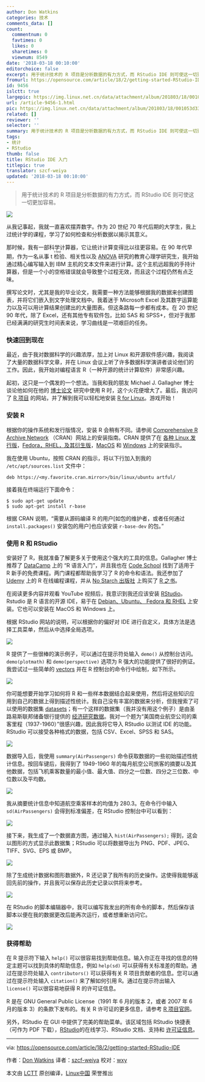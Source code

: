 ```yaml
---
author: Don Watkins
categories: 技术
comments_data: []
count:
  commentnum: 0
  favtimes: 0
  likes: 0
  sharetimes: 0
  viewnum: 8549
date: '2018-03-18 00:10:00'
editorchoice: false
excerpt: 用于统计技术的 R 项目是分析数据的有力方式，而 RStudio IDE 则可使这一切更加容易。
fromurl: https://opensource.com/article/18/2/getting-started-RStudio-IDE
id: 9456
islctt: true
largepic: https://img.linux.net.cn/data/attachment/album/201803/18/001053d33ctww9o8o3bw9c.png
url: /article-9456-1.html
pic: https://img.linux.net.cn/data/attachment/album/201803/18/001053d33ctww9o8o3bw9c.png.thumb.jpg
related: []
reviewer: ''
selector: ''
summary: 用于统计技术的 R 项目是分析数据的有力方式，而 RStudio IDE 则可使这一切更加容易。
tags:
- 统计
- RStudio
thumb: false
title: RStudio IDE 入门
titlepic: true
translator: szcf-weiya
updated: '2018-03-18 00:10:00'
---
```



> 
> 用于统计技术的 R 项目是分析数据的有力方式，而 RStudio IDE 则可使这一切更加容易。
> 
> 
> 


![](/data/attachment/album/201803/18/001053d33ctww9o8o3bw9c.png)


从我记事起，我就一直喜欢摆弄数字。作为 20 世纪 70 年代后期的大学生，我上过统计学的课程，学习了如何检查和分析数据以揭示其意义。


那时候，我有一部科学计算器，它让统计计算变得比以往更容易。在 90 年代早期，作为一名从事 <ruby> t 检验 <rt>  t-test </rt></ruby>、相关性以及 [ANOVA](https://en.wikipedia.org/wiki/Analysis_of_variance) 研究的教育心理学研究生，我开始通过精心编写输入到 IBM 主机的文本文件来进行计算。这个主机远超我的手持计算器，但是一个小的空格错误就会导致整个过程无效，而且这个过程仍然有点乏味。


撰写论文时，尤其是我的毕业论文，我需要一种方法能够根据我的数据来创建图表，并将它们嵌入到文字处理文档中。我着迷于 Microsoft Excel 及其数字运算能力以及可以用计算结果创建出的大量图表。但这条路每一步都有成本。在 20 世纪 90 年代，除了 Excel，还有其他专有软件包，比如 SAS 和 SPSS+，但对于我那已经满满的研究生时间表来说，学习曲线是一项艰巨的任务。


### 快速回到现在


最近，由于我对数据科学的兴趣浓厚，加上对 Linux 和开源软件感兴趣，我阅读了大量的数据科学文章，并在 Linux 会议上听了许多数据科学演讲者谈论他们的工作。因此，我开始对编程语言 R（一种开源的统计计算软件）非常感兴趣。


起初，这只是一个偶发的一个想法。当我和我的朋友 Michael J. Gallagher 博士谈论他如何在他的 [博士论文](https://www.michael-j-gallagher.com/high-performance-computing) 研究中使用 R 时，这个火花便增大了。最后，我访问了 [R 项目](https://www.r-project.org/) 的网站，并了解到我可以轻松地安装 [R for Linux](https://cran.r-project.org/index.html)。游戏开始！


### 安装 R


根据你的操作系统和发行版情况，安装 R 会稍有不同。请参阅 [Comprehensive R Archive Network](https://cran.r-project.org/) （CRAN）网站上的安装指南。CRAN 提供了在 [各种 Linux 发行版](https://cran.r-project.org/bin/linux/)，[Fedora，RHEL，及其衍生版](https://cran.r-project.org/bin/linux/redhat/README)，[MacOS](https://cran.r-project.org/bin/macosx/) 和 [Windows](https://cran.r-project.org/bin/windows/) 上的安装指示。


我在使用 Ubuntu，按照 CRAN 的指示，将以下行加入到我的 `/etc/apt/sources.list` 文件中：



```
deb https://<my.favorite.cran.mirror>/bin/linux/ubuntu artful/

```

接着我在终端运行下面命令：



```
$ sudo apt-get update
$ sudo apt-get install r-base

```

根据 CRAN 说明，“需要从源码编译 R 的用户[如包的维护者，或者任何通过 `install.packages()` 安装包的用户]也应该安装 `r-base-dev` 的包。”


### 使用 R 和 RStudio


安装好了 R，我就准备了解更多关于使用这个强大的工具的信息。Gallagher 博士推荐了 [DataCamp](https://www.datacamp.com/onboarding/learn?from=home&technology=r) 上的 “R 语言入门”，并且我也在 [Code School](http://tryr.codeschool.com/levels/1/challenges/1) 找到了适用于 R 新手的免费课程。两门课程都帮助我学习了 R 的命令和语法。我还参加了 [Udemy](https://www.udemy.com/r-programming) 上的 R 在线编程课程，并从 [No Starch 出版社](https://opensource.com/article/17/10/no-starch) 上购买了 [R 之书](https://nostarch.com/bookofr)。


在阅读更多内容并观看 YouTube 视频后，我意识到我还应该安装 [RStudio](https://www.rstudio.com/)。Rstudio 是 R 语言的开源 IDE，易于在 [Debian、Ubuntu、 Fedora 和 RHEL](https://www.rstudio.com/products/rstudio/download/) 上安装。它也可以安装在 MacOS 和 Windows 上。


根据 RStudio 网站的说明，可以根据你的偏好对 IDE 进行自定义，具体方法是选择工具菜单，然后从中选择全局选项。


![](/data/attachment/album/201803/18/001054dmz20iaz3sbbsv5m.png)


R 提供了一些很棒的演示例子，可以通过在提示符处输入 `demo()` 从控制台访问。`demo(plotmath)` 和 `demo(perspective)` 选项为 R 强大的功能提供了很好的例证。我尝试过一些简单的 [vectors](http://www.r-tutor.com/r-introduction/vector) 并在 R 控制台的命令行中绘制，如下所示。


![](/data/attachment/album/201803/18/001054d50vqz1dqd4mfc1f.png)


你可能想要开始学习如何将 R 和一些样本数据结合起来使用，然后将这些知识应用到自己的数据上得到描述性统计。我自己没有丰富的数据来分析，但我搜索了可以使用的数据集 [datasets](https://vincentarelbundock.github.io/Rdatasets/datasets.html)；有一个这样的数据集（我并没有用这个例子）是由圣路易斯联邦储备银行提供的 [经济研究数据](https://fred.stlouisfed.org/)。我对一个题为“美国商业航空公司的乘客里程（1937-1960）”很感兴趣，因此我将它导入 RStudio 以测试 IDE 的功能。RStudio 可以接受各种格式的数据，包括 CSV、Excel、SPSS 和 SAS。


![](/data/attachment/album/201803/18/001055dtqtuwtauuuqwppu.png)


数据导入后，我使用 `summary(AirPassengers)` 命令获取数据的一些初始描述性统计信息。按回车键后，我得到了 1949-1960 年的每月航空公司旅客的摘要以及其他数据，包括飞机乘客数量的最小值、最大值、四分之一位数、四分之三位数、中位数以及平均数。


![](/data/attachment/album/201803/18/001055rqpvppdjv5qqrvlh.png)


我从摘要统计信息中知道航空乘客样本的均值为 280.3。在命令行中输入 `sd(AirPassengers)` 会得到标准偏差，在 RStudio 控制台中可以看到：


![](/data/attachment/album/201803/18/001056hww8g0ap0q88p0q5.png)


接下来，我生成了一个数据直方图，通过输入 `hist(AirPassengers);` 得到，这会以图形的方式显示此数据集；RStudio 可以将数据导出为 PNG、PDF、JPEG、TIFF、SVG、EPS 或 BMP。


![](/data/attachment/album/201803/18/001056eakyyhzy111k15of.png)


除了生成统计数据和图形数据外，R 还记录了我所有的历史操作。这使得我能够返回先前的操作，并且我可以保存此历史记录以供将来参考。


![](/data/attachment/album/201803/18/001057sodfy3rcf3vhny7v.png)


在 RStudio 的脚本编辑器中，我可以编写我发出的所有命令的脚本，然后保存该脚本以便在我的数据更改后能再次运行，或者想重新访问它。


![](/data/attachment/album/201803/18/001057evy2y4zv3x343ivo.png)


### 获得帮助


在 R 提示符下输入 `help()` 可以很容易找到帮助信息。输入你正在寻找的信息的特定主题可以找到具体的帮助信息，例如 `help(sd)` 可以获得有关标准差的帮助。通过在提示符处输入 `contributors()` 可以获得有关 R 项目贡献者的信息。您可以通过在提示符处输入 `citation()` 来了解如何引用 R。通过在提示符出输入 `license()` 可以很容易地获得 R 的许可证信息。


R 是在 GNU General Public License（1991 年 6 月的版本 2，或者 2007 年 6 月的版本 3）的条款下发布的。有关 R 许可证的更多信息，请参考 [R 项目官网](https://www.r-project.org/Licenses/)。


另外，RStudio 在 GUI 中提供了完美的帮助菜单。该区域包括 RStudio 快捷表（可作为 PDF 下载），[RStudio](https://www.rstudio.com/online-learning/#R)的在线学习、RStudio 文档、支持和 [许可证信息](https://support.rstudio.com/hc/en-us/articles/217801078-What-license-is-RStudio-available-under-)。




---


via: <https://opensource.com/article/18/2/getting-started-RStudio-IDE>


作者：[Don Watkins](https://opensource.com/users/don-watkins) 译者：[szcf-weiya](https://github.com/szcf-weiya) 校对：[wxy](https://github.com/wxy)


本文由 [LCTT](https://github.com/LCTT/TranslateProject) 原创编译，[Linux中国](https://linux.cn/) 荣誉推出